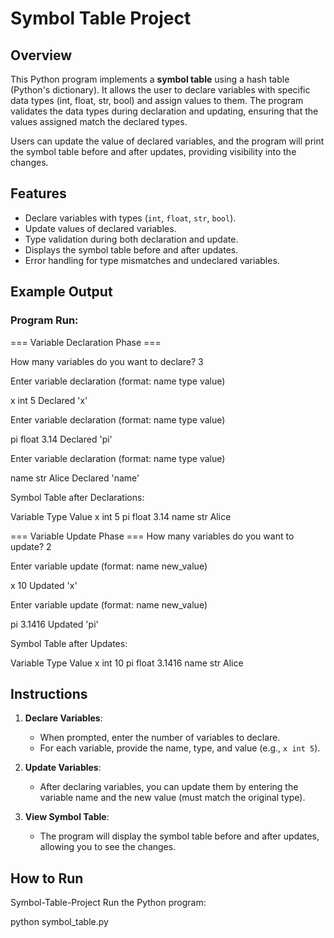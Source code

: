 # Symbol Table Project

## Overview

This Python program implements a **symbol table** using a hash table (Python's dictionary). It allows the user to declare variables with specific data types (int, float, str, bool) and assign values to them. The program validates the data types during declaration and updating, ensuring that the values assigned match the declared types.

Users can update the value of declared variables, and the program will print the symbol table before and after updates, providing visibility into the changes.

## Features

- Declare variables with types (`int`, `float`, `str`, `bool`).
- Update values of declared variables.
- Type validation during both declaration and update.
- Displays the symbol table before and after updates.
- Error handling for type mismatches and undeclared variables.

## Example Output

### Program Run:

=== Variable Declaration Phase === 

How many variables do you want to declare? 3

Enter variable declaration (format: name type value)

x int 5 Declared 'x'

Enter variable declaration (format: name type value)

pi float 3.14 Declared 'pi'

Enter variable declaration (format: name type value)

name str Alice Declared 'name'

Symbol Table after Declarations:

Variable Type Value
x int 5 pi float 3.14 name str Alice

=== Variable Update Phase === How many variables do you want to update? 2

Enter variable update (format: name new_value)

x 10 Updated 'x'

Enter variable update (format: name new_value)

pi 3.1416 Updated 'pi'

Symbol Table after Updates:

Variable Type Value
x int 10 pi float 3.1416 name str Alice


## Instructions

1. **Declare Variables**:  
   - When prompted, enter the number of variables to declare.
   - For each variable, provide the name, type, and value (e.g., `x int 5`).

2. **Update Variables**:  
   - After declaring variables, you can update them by entering the variable name and the new value (must match the original type).

3. **View Symbol Table**:  
   - The program will display the symbol table before and after updates, allowing you to see the changes.

## How to Run

Symbol-Table-Project
Run the Python program:

python symbol_table.py
